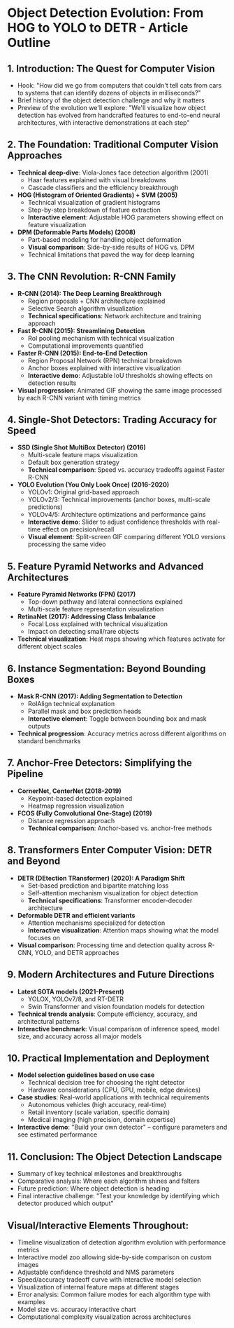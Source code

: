 # Object Detection Evolution: From HOG to YOLO to DETR - Article Outline

## 1. Introduction: The Quest for Computer Vision
- Hook: "How did we go from computers that couldn't tell cats from cars to systems that can identify dozens of objects in milliseconds?"
- Brief history of the object detection challenge and why it matters
- Preview of the evolution we'll explore: "We'll visualize how object detection has evolved from handcrafted features to end-to-end neural architectures, with interactive demonstrations at each step"

## 2. The Foundation: Traditional Computer Vision Approaches
- **Technical deep-dive**: Viola-Jones face detection algorithm (2001)
  - Haar features explained with visual breakdowns
  - Cascade classifiers and the efficiency breakthrough
- **HOG (Histogram of Oriented Gradients) + SVM (2005)**
  - Technical visualization of gradient histograms
  - Step-by-step breakdown of feature extraction
  - **Interactive element**: Adjustable HOG parameters showing effect on feature visualization
- **DPM (Deformable Parts Models) (2008)** 
  - Part-based modeling for handling object deformation
  - **Visual comparison**: Side-by-side results of HOG vs. DPM
  - Technical limitations that paved the way for deep learning

## 3. The CNN Revolution: R-CNN Family
- **R-CNN (2014): The Deep Learning Breakthrough**
  - Region proposals + CNN architecture explained
  - Selective Search algorithm visualization
  - **Technical specifications**: Network architecture and training approach
- **Fast R-CNN (2015): Streamlining Detection**
  - RoI pooling mechanism with technical visualization
  - Computational improvements quantified
- **Faster R-CNN (2015): End-to-End Detection**
  - Region Proposal Network (RPN) technical breakdown
  - Anchor boxes explained with interactive visualization
  - **Interactive demo**: Adjustable IoU thresholds showing effects on detection results
- **Visual progression**: Animated GIF showing the same image processed by each R-CNN variant with timing metrics

## 4. Single-Shot Detectors: Trading Accuracy for Speed
- **SSD (Single Shot MultiBox Detector) (2016)**
  - Multi-scale feature maps visualization
  - Default box generation strategy
  - **Technical comparison**: Speed vs. accuracy tradeoffs against Faster R-CNN
- **YOLO Evolution (You Only Look Once) (2016-2020)**
  - YOLOv1: Original grid-based approach
  - YOLOv2/3: Technical improvements (anchor boxes, multi-scale predictions)
  - YOLOv4/5: Architecture optimizations and performance gains
  - **Interactive demo**: Slider to adjust confidence thresholds with real-time effect on precision/recall
  - **Visual element**: Split-screen GIF comparing different YOLO versions processing the same video

## 5. Feature Pyramid Networks and Advanced Architectures
- **Feature Pyramid Networks (FPN) (2017)**
  - Top-down pathway and lateral connections explained
  - Multi-scale feature representation visualization
- **RetinaNet (2017): Addressing Class Imbalance**
  - Focal Loss explained with technical visualization
  - Impact on detecting small/rare objects
- **Technical visualization**: Heat maps showing which features activate for different object scales

## 6. Instance Segmentation: Beyond Bounding Boxes
- **Mask R-CNN (2017): Adding Segmentation to Detection**
  - RoIAlign technical explanation
  - Parallel mask and box prediction heads
  - **Interactive element**: Toggle between bounding box and mask outputs
- **Technical progression**: Accuracy metrics across different algorithms on standard benchmarks

## 7. Anchor-Free Detectors: Simplifying the Pipeline
- **CornerNet, CenterNet (2018-2019)**
  - Keypoint-based detection explained
  - Heatmap regression visualization
- **FCOS (Fully Convolutional One-Stage) (2019)**
  - Distance regression approach
  - **Technical comparison**: Anchor-based vs. anchor-free methods

## 8. Transformers Enter Computer Vision: DETR and Beyond
- **DETR (DEtection TRansformer) (2020): A Paradigm Shift**
  - Set-based prediction and bipartite matching loss
  - Self-attention mechanism visualization for object detection
  - **Technical specifications**: Transformer encoder-decoder architecture
- **Deformable DETR and efficient variants**
  - Attention mechanisms specialized for detection
  - **Interactive visualization**: Attention maps showing what the model focuses on
- **Visual comparison**: Processing time and detection quality across R-CNN, YOLO, and DETR approaches

## 9. Modern Architectures and Future Directions
- **Latest SOTA models (2021-Present)**
  - YOLOX, YOLOv7/8, and RT-DETR
  - Swin Transformer and vision foundation models for detection
- **Technical trends analysis**: Compute efficiency, accuracy, and architectural patterns
- **Interactive benchmark**: Visual comparison of inference speed, model size, and accuracy across all major models

## 10. Practical Implementation and Deployment
- **Model selection guidelines based on use case**
  - Technical decision tree for choosing the right detector
  - Hardware considerations (CPU, GPU, mobile, edge devices)
- **Case studies**: Real-world applications with technical requirements
  - Autonomous vehicles (high accuracy, real-time)
  - Retail inventory (scale variation, specific domain)
  - Medical imaging (high precision, domain expertise)
- **Interactive demo**: "Build your own detector" – configure parameters and see estimated performance

## 11. Conclusion: The Object Detection Landscape
- Summary of key technical milestones and breakthroughs
- Comparative analysis: Where each algorithm shines and falters
- Future prediction: Where object detection is heading
- Final interactive challenge: "Test your knowledge by identifying which detector produced which output"

## Visual/Interactive Elements Throughout:
- Timeline visualization of detection algorithm evolution with performance metrics
- Interactive model zoo allowing side-by-side comparison on custom images
- Adjustable confidence threshold and NMS parameters
- Speed/accuracy tradeoff curve with interactive model selection
- Visualization of internal feature maps at different stages
- Error analysis: Common failure modes for each algorithm type with examples
- Model size vs. accuracy interactive chart
- Computational complexity visualization across architectures 